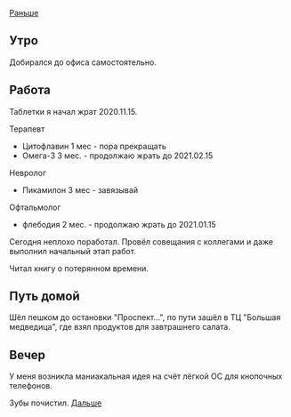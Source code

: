 [Раньше](2020.12.17.md)  
## Утро
Добирался до офиса самостоятельно.
## Работа
Таблетки я начал жрат 2020.11.15. 

Терапевт
 - Цитофлавин 1 мес - пора прекращать
 - Омега-3 3 мес. - продолжаю жрать до 2021.02.15

Невролог
 - Пикамилон 3 мес - завязывай

Офтальмолог
 - флебодия 2 мес. - продолжаю жрать до 2021.01.15

Сегодня неплохо поработал. Провёл совещания с коллегами и даже выполнил начальный этап работ.

Читал книгу о потерянном времени.
## Путь домой
Шёл пешком до остановки "Проспект...", по пути зашёл в ТЦ "Большая медведица", где взял продуктов для завтрашнего салата.
## Вечер
У меня возникла маниакальная идея на счёт лёгкой ОС для кнопочных телефонов.

Зубы почистил.
[Дальше](2020.12.19.md)
